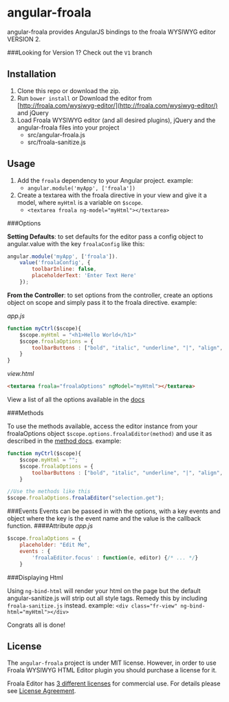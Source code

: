 # angular-froala
angular-froala provides AngularJS bindings to the froala WYSIWYG editor VERSION 2.

###Looking for Version 1? Check out the `V1` branch

## Installation

1. Clone this repo or download the zip.
2. Run `bower install` or Download the editor from [http://froala.com/wysiwyg-editor/](http://froala.com/wysiwyg-editor/) and jQuery
3. Load Froala WYSIWYG editor (and all desired plugins), jQuery and the angular-froala files into your project
	- src/angular-froala.js
	- src/froala-sanitize.js

## Usage

1. Add the `froala` dependency to your Angular project. example:
	* `angular.module('myApp', ['froala'])`
2. Create a textarea with the froala directive in your view and give it a model, where `myHtml` is a variable on `$scope`.
	* `<textarea froala ng-model="myHtml"></textarea> `

###Options

**Setting Defaults**: to set defaults for the editor pass a config object to angular.value with the key `froalaConfig` like this:
```javascript
angular.module('myApp', ['froala']).
	value('froalaConfig', {
		toolbarInline: false,
		placeholderText: 'Enter Text Here'
	});
```

**From the Controller**: to set options from the controller, create an options object on scope and simply pass it to the froala directive. example:

_app.js_

```javascript
function myCtrl($scope){
	$scope.myHtml = "<h1>Hello World</h1>"
	$scope.froalaOptions = {
		toolbarButtons : ["bold", "italic", "underline", "|", "align", "formatOL", "formatUL"]
	}
}
```
_view.html_

```html
<textarea froala="froalaOptions" ngModel="myHtml"></textarea>
```
View a list of all the options available in the [docs](https://www.froala.com/wysiwyg-editor/docs/options)

###Methods

To use the methods available, access the editor instance from your froalaOptions object `$scope.options.froalaEditor(method)` and use it as described in the [method docs](http://froala.com/wysiwyg-editor/docs/methods). example:

```javascript
function myCtrl($scope){
	$scope.myHtml = "";
	$scope.froalaOptions = {
		toolbarButtons : ["bold", "italic", "underline", "|", "align", "formatOL", "formatUL"]
	}

//Use the methods like this
$scope.froalaOptions.froalaEditor("selection.get");
```
###Events
 Events can be passed in with the options, with a key events and object where the key is the event name and the value is the callback function.
####Attribute
_app.js_
```js
$scope.froalaOptions = {
	placeholder: "Edit Me",
	events : {
		'froalaEditor.focus' : function(e, editor) {/* ... */}
	}
```


###Displaying Html

Using `ng-bind-html` will render your html on the page but the default angular-sanitize.js will strip out all style tags. Remedy this by including `froala-sanitize.js` instead. example: `<div class="fr-view" ng-bind-html="myHtml"></div>`

Congrats all is done!

## License

The `angular-froala` project is under MIT license. However, in order to use Froala WYSIWYG HTML Editor plugin you should purchase a license for it.

Froala Editor has [3 different licenses](http://froala.com/wysiwyg-editor/pricing) for commercial use.
For details please see [License Agreement](http://froala.com/wysiwyg-editor/terms).
